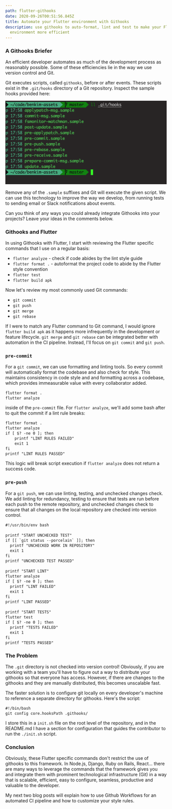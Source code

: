 ```yaml
---
path: flutter-githooks
date: 2020-09-26T00:51:56.845Z
title: Automate your Flutter environment with Githooks
description: use githooks to auto-format, lint and test to make your Flutter
  environment more efficient
---
```

### A Githooks Briefer

An efficient developer automates as much of the development process as reasonably possible. Some of these efficiencies lie in the way we use version control and Git.

Git executes scripts, called `githooks`, before or after events. These scripts exist in the `.git/hooks` directory of a Git repository. Inspect the sample hooks provided here:

<img src="https://raw.githubusercontent.com/benjaminykim/benkim-assets/master/blog-githooks-flutter-0.png"
     alt=".git/hooks directory file contents" />

Remove any of the `.sample` suffixes and Git will execute the given script. We can use this technology to improve the way we develop, from running tests to sending email or Slack notifications about events. 

Can you think of any ways you could already integrate Githooks into your projects? Leave your ideas in the comments below.

### Githooks and Flutter

In using Githooks with Flutter, I start with reviewing the Flutter specific commands that I use on a regular basis:
- `flutter analyze` - check if code abides by the lint style guide
- `flutter format .` - autoformat the project code to abide by the Flutter style convention
- `flutter test`
- `flutter build apk`

Now let's review my most commonly used Git commands:
- `git commit`
- `git push`
- `git merge`
- `git rebase`

If I were to match any Flutter command to Git command, I would ignore `flutter build apk` as it happens more infrequently in the development or feature lifecycle. `git merge` and `git rebase` can be integrated better with automation in the CI pipeline. Instead, I'll focus on `git commit` and `git push`.

### `pre-commit`

For a `git commit`, we can use formatting and linting tools. So every commit will automatically format the codebase and also check for style. This maintains consistency in code style and and formatting across a codebase, which provides immeasurable value with every collaborator added.

```
flutter format .
flutter analyze
```
inside of the `pre-commit` file. For `flutter analyze`, we'll add some bash after to quit the commit if a lint rule breaks:
```
flutter format .
flutter analyze
if [ $? -ne 0 ]; then
    printf "LINT RULES FAILED"
    exit 1
fi
printf "LINT RULES PASSED"
```
This logic will break script execution if `flutter analyze` does not return a success code.

### `pre-push`

For a `git push`, we can use linting, testing, and unchecked changes check. We add linting for redundancy, testing to ensure that tests are run before each push to the remote repository, and unchecked changes check to ensure that all changes on the local repository are checked into version control.

```
#!/usr/bin/env bash

printf "START UNCHECKED TEST"
if [[ `git status --porcelain` ]]; then
  printf "UNCHECKED WORK IN REPOSITORY"
  exit 1
fi
printf "UNCHECKED TEST PASSED"

printf "START LINT"
flutter analyze
if [ $? -ne 0 ]; then
  printf "LINT FAILED"
  exit 1
fi
printf "LINT PASSED"

printf "START TESTS"
flutter test
if [ $? -ne 0 ]; then
  printf "TESTS FAILED"
  exit 1
fi
printf "TESTS PASSED"
```

### The Problem
The `.git` directory is not checked into version control! Obviously, if you are working with a team you'll have to figure out a way to distribute your githooks so that everyone has access. However, if there are changes to the githooks and they are manually distributed, this becomes unscalable fast.

The faster solution is to configure git locally on every developer's machine to reference a separate directory for githooks. Here's the script:

```
#!/bin/bash
git config core.hooksPath .githooks/
```

I store this in a `init.sh` file on the root level of the repository, and in the README.md I have a section for configuration that guides the contributor to run the `./init.sh` script.

### Conclusion
Obviously, these Flutter specific commands don't restrict the use of githooks to this framework. In Node.js, Django, Ruby on Rails, React... there are many ways to leverage the commands that the framework gives you and integrate them with prominent technological infrastructure (Git) in a way that is scalable, efficient, easy to configure, seamless, productive and valuable to the developer.

My next two blog posts will explain how to use Github Workflows for an automated CI pipeline and how to customize your style rules. 